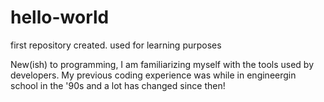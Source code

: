 # hello-world
first repository created.  used for learning purposes

New(ish) to programming, I am familiarizing myself with the tools used by developers.  My previous coding experience was while in engineergin school in the '90s and a lot has changed since then! 
